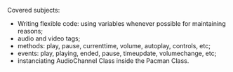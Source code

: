 Covered subjects:

- Writing flexible code: using variables whenever possible for maintaining reasons;
- audio and video tags;
- methods: play, pause, currenttime, volume, autoplay, controls, etc;
- events: play, playing, ended, pause, timeupdate, volumechange, etc;
- instanciating AudioChannel Class inside the Pacman Class.